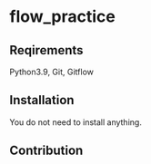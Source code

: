 # flow_practice

## Reqirements

Python3.9, Git, Gitflow

## Installation

You do not need to install anything.

## Contribution

